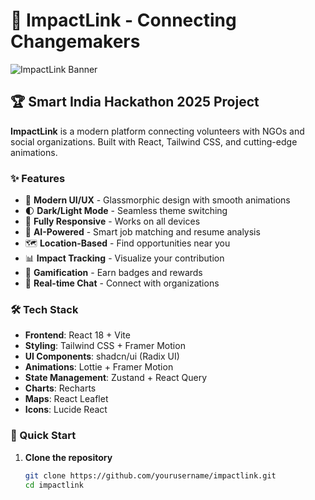 # 🚀 ImpactLink - Connecting Changemakers

![ImpactLink Banner](https://via.placeholder.com/1200x400/7c3aed/ffffff?text=ImpactLink+-+SIH+2025)

## 🏆 Smart India Hackathon 2025 Project

**ImpactLink** is a modern platform connecting volunteers with NGOs and social organizations. Built with React, Tailwind CSS, and cutting-edge animations.

### ✨ Features

- 🎨 **Modern UI/UX** - Glassmorphic design with smooth animations
- 🌓 **Dark/Light Mode** - Seamless theme switching
- 📱 **Fully Responsive** - Works on all devices
- 🤖 **AI-Powered** - Smart job matching and resume analysis
- 🗺️ **Location-Based** - Find opportunities near you
- 📊 **Impact Tracking** - Visualize your contribution
- 🏅 **Gamification** - Earn badges and rewards
- 💬 **Real-time Chat** - Connect with organizations

### 🛠️ Tech Stack

- **Frontend**: React 18 + Vite
- **Styling**: Tailwind CSS + Framer Motion
- **UI Components**: shadcn/ui (Radix UI)
- **Animations**: Lottie + Framer Motion
- **State Management**: Zustand + React Query
- **Charts**: Recharts
- **Maps**: React Leaflet
- **Icons**: Lucide React

### 🚀 Quick Start

1. **Clone the repository**
   ```bash
   git clone https://github.com/yourusername/impactlink.git
   cd impactlink